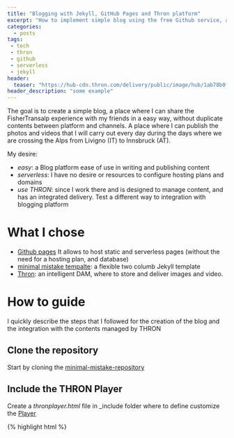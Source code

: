 ```yaml
---
title: "Blogging with Jekyll, GitHub Pages and Thron platform"
excerpt: "How to implement simple blog using the free Github service, a static site generator and the Thron DAM platform to centralize and deliver the multimedia content"
categories:
  - posts
tags: 
 - tech 
 - thron 
 - github
 - serverless
 - jekyll
header: 
  teaser: "https://hub-cdn.thron.com/delivery/public/image/hub/1ab78b0f-caed-4daa-944e-b03ff36f2d4b/1kvrf0/std/0x0/header.jpg"
header_description: "some example"
---
```


The goal is to create a simple blog, a place where I can share the FisherTransalp experience with my friends in a easy way, without duplicate contents between platform and channels.
A place where I can publish the photos and videos that I will carry out every day during the days where we are crossing the Alps from Livigno (IT) to Innsbruck (AT).

My desire:
* *easy*: a Blog platform ease of use in writing and publishing content
* *serverless*: I have no desire or resources to configure hosting plans and domains
* *use THRON*: since I work there and is designed to manage content, and has an integrated delivery. Test a different way to integration with blogging platform

# What I chose
- [Github pages](https://pages.github.com/) It allows to host static and serverless pages (without the need for a hosting plan, and database)
- [minimal mistake tempalte](https://mmistakes.github.io/minimal-mistakes/): a flexible two columb Jekyll template
- [Thron](https://www.thron.com): an intelligent DAM, where to store and deliver images and video.

# How to guide
I quickly describe the steps that I followed for the creation of the blog and the integration with the contents managed by THRON

## Clone the repository
Start by cloning the [minimal-mistake-repository](https://mmistakes.github.io/minimal-mistakes/docs/quick-start-guide/)

## Include the THRON Player
Create a *thronplayer.html* file in _include folder where to define customize the [Player](https://help.thron.com/hc/en-us/articles/115003098433-THRON-Universal-Player)

{% highlight html %} 
<div class="wrapper">
<iframe id="4fmms" width="100%" height="100%" 
src="https://<clientId>-cdn.thron.com/shared/plugins/embed/current/clientId/contentId/pkey" frameborder="0" scrolling="no" allowfullscreen>
</iframe>
</div>
{% endhighlight %}

## Upload your images and video in THRON
This is a simple guide how to upload contents in THRON [link](https://help.thron.com/hc/en-us/articles/203722971-How-to-create-new-content)

## Create a new post and use your images/video
Create a new post and include the thron content using the *player*.
Here some examples:

A responsive image embedded on the page
{% highlight javascript %} 
{{ "{% include thronplayer.html 
contentId=<thron contentId> pkey=<share key> clientId=<thron serviceId>" }}%}
{% endhighlight %}

{% include thronplayer.html contentId="lagorai" divId="image1" pkey="a8yszh" clientId="hub" padding="75%" %}

And the same code for embedding a video content 

{% include thronplayer.html contentId="1ab78b0f-caed-4daa-944e-b03ff36f2d4b" divId="video1" pkey="1kvrf0" clientId="hub" padding="75%" %}
